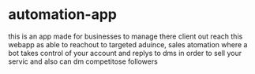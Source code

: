 # automation-app
this is an app made for businesses to manage there client out reach this webapp as able to reachout to targeted aduince, sales atomation where a bot takes control of your account and replys to dms in order to sell your servic and also can dm competitose followers
